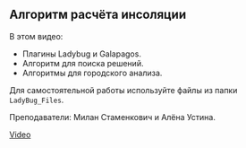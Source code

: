 ## Алгоритм расчёта инсоляции

В этом видео:

*   Плагины Ladybug и Galapagos.
*   Алгоритм для поиска решений.
*   Алгоритмы для городского анализа.

Для самостоятельной работы используйте файлы из папки `LadyBug_Files`.

Преподаватели: Милан Стаменкович и Алёна Устина.

[Video](https://player.softculture.cc/embed/online/MGI/MGI_5.7.04_L1-4_LadyBug)